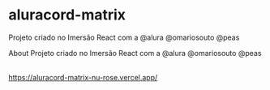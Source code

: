 # aluracord-matrix
Projeto criado no Imersão React com a @alura @omariosouto @peas


About
Projeto criado no Imersão React com a @alura @omariosouto @peas
<br><br>


https://aluracord-matrix-nu-rose.vercel.app/

<br><br>



